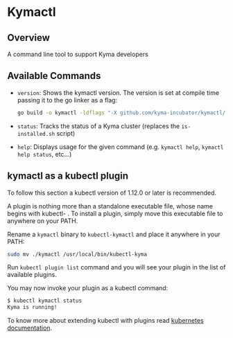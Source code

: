# Kymactl

## Overview

A command line tool to support Kyma developers

## Available Commands

- `version`: Shows the kymactl version. The version is set at compile time passing it to the go linker as a flag:

    ```bash
    go build -o kymactl -ldflags "-X github.com/kyma-incubator/kymactl/cmd.Version=1.5.0"
    ```
- `status`: Tracks the status of a Kyma cluster (replaces the `is-installed.sh` script)
- `help`: Displays usage for the given command (e.g. `kymactl help`, `kymactl help status`, etc...)

## kymactl as a kubectl plugin

To follow this section a kubectl version of 1.12.0 or later is recommended.

A plugin is nothing more than a standalone executable file, whose name begins with kubectl- . To install a plugin, simply move this executable file to anywhere on your PATH.

Rename a `kymactl` binary to `kubectl-kymactl` and place it anywhere in your PATH:

```bash
sudo mv ./kymactl /usr/local/bin/kubectl-kyma
```

Run `kubectl plugin list` command and you will see your plugin in the list of available plugins.

You may now invoke your plugin as a kubectl command:

```bash
$ kubectl kymactl status
Kyma is running!
```

To know more about extending kubectl with plugins read [kubernetes documentation](https://kubernetes.io/docs/tasks/extend-kubectl/kubectl-plugins/).
